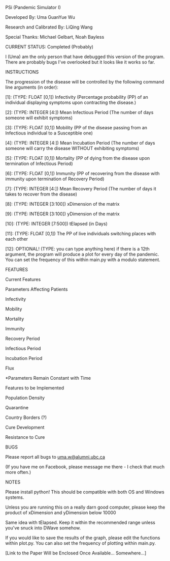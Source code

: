 PSi (Pandemic Simulator I)

Developed By: Uma GuanYue Wu

Research and Calibrated By: LiQing Wang

Special Thanks: Michael Gelbart, Noah Bayless


CURRENT STATUS: Completed (Probably)

I (Uma) am the only person that have debugged this version of the program.
There are probably bugs I've overlooked but it looks like it works so far.



INSTRUCTIONS

The progression of the disease will be controlled by the following command line arguments (in order):

[1]: (TYPE: FLOAT [0,1]) Infectivity (Percentage probability (PP) of an individual displaying symptoms upon contracting the disease.)

[2]: (TYPE: INTEGER [4:]) Mean Infectious Period (The number of days someone will exhibit symptoms)

[3]: (TYPE: FLOAT [0,1]) Mobility (PP of the disease passing from an Infectious individual to a Susceptible one)

[4]: (TYPE: INTEGER [4:]) Mean Incubation Period (The number of days someone will carry the disease WITHOUT exhibiting symptoms)

[5]: (TYPE: FLOAT [0,1]) Mortality (PP of dying from the disease upon termination of Infectious Period)

[6]: (TYPE: FLOAT [0,1]) Immunity (PP of recovering from the disease with immunity upon termination of Recovery Period)

[7]: (TYPE: INTEGER [4:]) Mean Recovery Period (The number of days it takes to recover from the disease)

[8]: (TYPE: INTEGER [3:100]) xDimension of the matrix

[9]: (TYPE: INTEGER [3:100]) yDimension of the matrix

[10]: (TYPE: INTEGER [7:500]) tElapsed (in Days)

[11]: (TYPE: FLOAT [0,1]) The PP of live individuals switching places with each other

[12]: OPTIONAL! (TYPE: you can type anything here) if there is a 12th argument, the program will produce a plot for every day of the pandemic. You can set the frequency of this within main.py with a modulo statement.



FEATURES

Current Features

Parameters Affecting Patients

Infectivity

Mobility

Mortality

Immunity

Recovery Period

Infectious Period

Incubation Period

Flux

*Parameters Remain Constant with Time


Features to be Implemented

Population Density

Quarantine

Country Borders (?)

Cure Development

Resistance to Cure



BUGS

Please report all bugs to uma.w@alumni.ubc.ca

(If you have me on Facebook, please message me there - I check that much more often.)

NOTES

Please install python! This should be compatible with both OS and Windows systems.

Unless you are running this on a really darn good computer, please keep the product of xDimension and yDimension below 10000

Same idea with tElapsed. Keep it within the recommended range unless you've snuck into DWave somehow.

If you would like to save the results of the graph, please edit the functions within plot.py. You can also set the frequency of plotting within main.py.

[Link to the Paper Will be Enclosed Once Available... Somewhere...]
